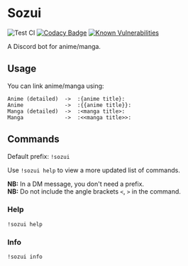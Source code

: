 # Sozui

![Test CI](https://github.com/ColMarek/sozui/workflows/test-workflow/badge.svg)
[![Codacy Badge](https://api.codacy.com/project/badge/Grade/17a474d963f14101b480b98fa25f8f40)](https://www.codacy.com/app/ColMarek/Sozui?utm_source=github.com&utm_medium=referral&utm_content=ColMarek/Sozui&utm_campaign=Badge_Grade)
[![Known Vulnerabilities](https://snyk.io/test/github/ColMarek/Sozui/badge.svg?targetFile=package.json)](https://snyk.io/test/github/ColMarek/Sozui?targetFile=package.json)

A Discord bot for anime/manga.

## Usage

You can link anime/manga using:

```
Anime (detailed)  ->  :{anime title}:
Anime             ->  :{{anime title}}:
Manga (detailed)  ->  :<manga title>:
Manga             ->  :<<manga title>>:
```

## Commands

Default prefix: `!sozui`

Use `!sozui help` to view a more updated list of commands.

**NB:** In a DM message, you don't need a prefix.  
**NB:** Do not include the angle brackets `<`, `>` in the command.

### Help

`!sozui help`

### Info

`!sozui info`
